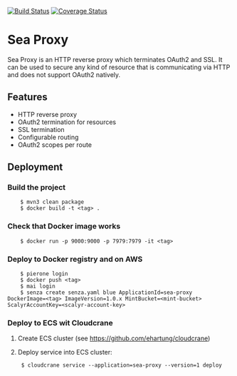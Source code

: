 [![Build Status](https://travis-ci.org/ehartung/sea-proxy.svg?branch=master)](https://travis-ci.org/ehartung/sea-proxy?branch=master)
[![Coverage Status](https://codecov.io/github/ehartung/sea-proxy/coverage.svg?branch=master)](https://codecov.io/github/ehartung/sea-proxy?branch=master)

# Sea Proxy

Sea Proxy is an HTTP reverse proxy which terminates OAuth2 and SSL. It can be used to secure any kind of resource that is communicating via HTTP and does not support OAuth2 natively.

## Features
- HTTP reverse proxy
- OAuth2 termination for resources
- SSL termination
- Configurable routing
- OAuth2 scopes per route

## Deployment
### Build the project

        $ mvn3 clean package
        $ docker build -t <tag> .

### Check that Docker image works

        $ docker run -p 9000:9000 -p 7979:7979 -it <tag>

### Deploy to Docker registry and on AWS

        $ pierone login
        $ docker push <tag>
        $ mai login
        $ senza create senza.yaml blue ApplicationId=sea-proxy DockerImage=<tag> ImageVersion=1.0.x MintBucket=<mint-bucket> ScalyrAccountKey=<scalyr-account-key>

### Deploy to ECS wit Cloudcrane

1. Create ECS cluster (see https://github.com/ehartung/cloudcrane)
2. Deploy service into ECS cluster:

        $ cloudcrane service --application=sea-proxy --version=1 deploy
